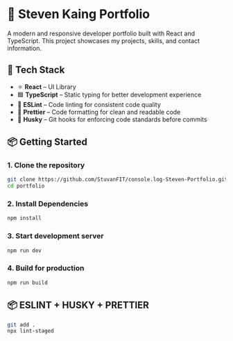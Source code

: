 # 💼 Steven Kaing Portfolio

A modern and responsive developer portfolio built with React and TypeScript. This project showcases my projects, skills, and contact information.
## 🚀 Tech Stack

- ⚛️ **React** – UI Library
- 🟦 **TypeScript** – Static typing for better development experience
- 🧹 **ESLint** – Code linting for consistent code quality
- 🧼 **Prettier** – Code formatting for clean and readable code
- 🐶 **Husky** – Git hooks for enforcing code standards before commits

## 📦 Getting Started

### 1. Clone the repository

```bash
git clone https://github.com/StuvanFIT/console.log-Steven-Portfolio.git
cd portfolio
```

### 2. Install Dependencies

```bash
npm install
```

### 3. Start development server

```bash
npm run dev
```

### 4. Build for production

```bash
npm run build
```

## 📦 ESLINT + HUSKY + PRETTIER

```bash
git add .
npx lint-staged
```

